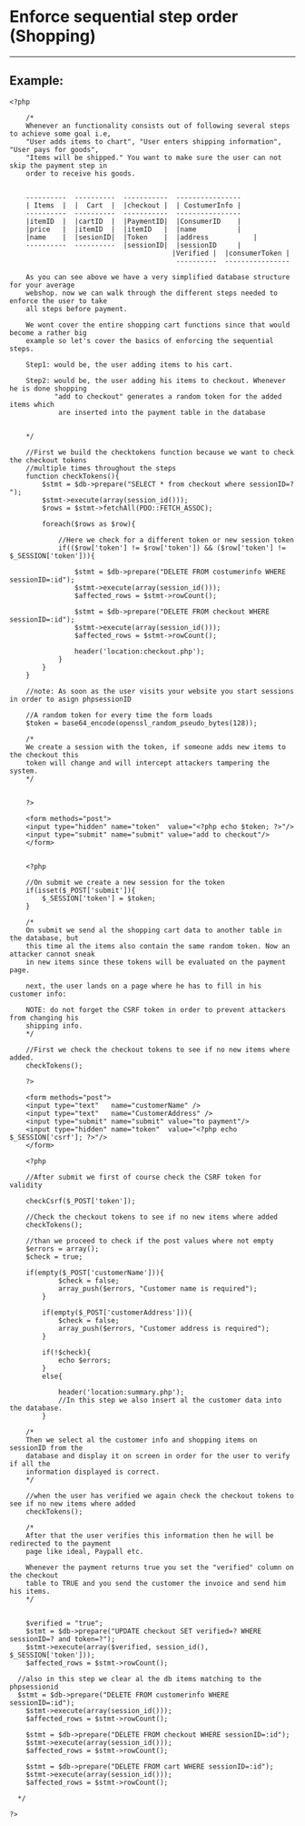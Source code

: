 # Enforce sequential step order (Shopping)
-------

## Example:


    <?php

    	/*
    	Whenever an functionality consists out of following several steps to achieve some goal i.e,
    	"User adds items to chart", "User enters shipping information", "User pays for goods",
    	"Items will be shipped." You want to make sure the user can not skip the payment step in
    	order to receive his goods.


    	----------	----------  -----------  ----------------
    	| Items  |	|  Cart	 |	|checkout |	 | CostumerInfo	|
    	----------	----------  -----------	 ----------------
    	|itemID  |	|cartID  |	|PaymentID|  |ConsumerID    |
    	|price	 |	|itemID  |	|itemID   |	 |name          |
    	|name  	 |	|sesionID|	|Token    |	 |address	    	|
    	----------	----------  |sessionID|  |sessionID   	|
    							            |Verified |  |consumerToken |
    							             ----------	 ----------------		

    	As you can see above we have a very simplified database structure for your average
    	webshop. now we can walk through the different steps needed to enforce the user to take
    	all steps before payment.

    	We wont cover the entire shopping cart functions since that would become a rather big
    	example so let's cover the basics of enforcing the sequential steps.

    	Step1: would be, the user adding items to his cart.

    	Step2: would be, the user adding his items to checkout. Whenever he is done shopping
    		   "add to checkout" generates a random token for the added items which
    		    are inserted into the payment table in the database


    	*/

    	//First we build the checktokens function because we want to check the checkout tokens
    	//multiple times throughout the steps
    	function checkTokens(){
    		$stmt = $db->prepare("SELECT * from checkout where sessionID=? ");
    		$stmt->execute(array(session_id()));
    		$rows = $stmt->fetchAll(PDO::FETCH_ASSOC);

    		foreach($rows as $row){

    			//Here we check for a different token or new session token
    			if(($row['token'] != $row['token']) && ($row['token'] != $_SESSION['token'])){

    				$stmt = $db->prepare("DELETE FROM costumerinfo WHERE sessionID=:id");
    				$stmt->execute(array(session_id()));
    				$affected_rows = $stmt->rowCount();

    				$stmt = $db->prepare("DELETE FROM checkout WHERE sessionID=:id");
    				$stmt->execute(array(session_id()));
    				$affected_rows = $stmt->rowCount();

    				header('location:checkout.php');
    			}
    		}
    	}

    	//note: As soon as the user visits your website you start sessions in order to asign phpsessionID

    	//A random token for every time the form loads
    	$token = base64_encode(openssl_random_pseudo_bytes(128));

    	/*
    	We create a session with the token, if someone adds new items to the checkout this
    	token will change and will intercept attackers tampering the system.
    	*/


    	?>

    	<form methods="post">
    	<input type="hidden" name="token"  value="<?php echo $token; ?>"/>
    	<input type="submit" name="submit" value="add to checkout"/>
    	</form>


    	<?php

    	//On submit we create a new session for the token
    	if(isset($_POST['submit']){
    		$_SESSION['token'] = $token;
    	}

    	/*
    	On submit we send al the shopping cart data to another table in the database, but
    	this time al the items also contain the same random token. Now an attacker cannot sneak
    	in new items since these tokens will be evaluated on the payment page.

    	next, the user lands on a page where he has to fill in his customer info:

    	NOTE: do not forget the CSRF token in order to prevent attackers from changing his
    	shipping info.
    	*/

    	//First we check the checkout tokens to see if no new items where added.
    	checkTokens();

    	?>

    	<form methods="post">
    	<input type="text"   name="customerName" />
    	<input type="text"   name="CustomerAddress" />
    	<input type="submit" name="submit" value="to payment"/>
    	<input type="hidden" name="token"  value="<?php echo $_SESSION['csrf']; ?>"/>
    	</form>

    	<?php

    	//After submit we first of course check the CSRF token for validity

    	checkCsrf($_POST['token']);

    	//Check the checkout tokens to see if no new items where added
    	checkTokens();  

    	//than we proceed to check if the post values where not empty
    	$errors = array();
    	$check = true;

    	if(empty($_POST['customerName'])){
    			$check = false;
    			array_push($errors, "Customer name is required");
    		}

    		if(empty($_POST['customerAddress'])){
    			$check = false;
    			array_push($errors, "Customer address is required");
    		}

            if(!$check){
            	echo $errors;
            }
            else{

            	header('location:summary.php');
            	//In this step we also insert al the customer data into the database.
            }

        /*
        Then we select al the customer info and shopping items on sessionID from the
        database and display it on screen in order for the user to verify if all the
        information displayed is correct.
        */

    	//when the user has verified we again check the checkout tokens to see if no new items where added
    	checkTokens();    

        /*
        After that the user verifies this information then he will be redirected to the payment
        page like ideal, Paypall etc.

        Whenever the payment returns true you set the "verified" column on the checkout
        table to TRUE and you send the customer the invoice and send him his items.
        */


    	$verified = "true";
    	$stmt = $db->prepare("UPDATE checkout SET verified=? WHERE sessionID=? and token=?");
    	$stmt->execute(array($verified, session_id(), $_SESSION['token']));
    	$affected_rows = $stmt->rowCount();

      //also in this step we clear al the db items matching to the phpsessionid
      $stmt = $db->prepare("DELETE FROM customerinfo WHERE sessionID=:id");
    	$stmt->execute(array(session_id()));
    	$affected_rows = $stmt->rowCount();

    	$stmt = $db->prepare("DELETE FROM checkout WHERE sessionID=:id");
    	$stmt->execute(array(session_id()));
    	$affected_rows = $stmt->rowCount();

    	$stmt = $db->prepare("DELETE FROM cart WHERE sessionID=:id");
    	$stmt->execute(array(session_id()));
    	$affected_rows = $stmt->rowCount();

      */

    ?>
